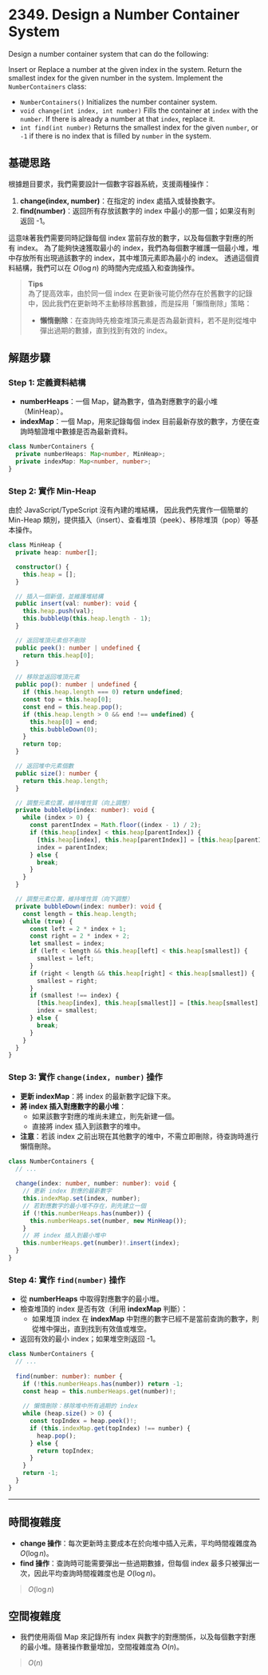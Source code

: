 # 2349. Design a Number Container System

Design a number container system that can do the following:

Insert or Replace a number at the given index in the system.
Return the smallest index for the given number in the system.
Implement the `NumberContainers` class:

- `NumberContainers()` Initializes the number container system.
- `void change(int index, int number)` Fills the container at `index` with the `number`. If there is already a number at that `index`, replace it.
- `int find(int number)` Returns the smallest index for the given `number`, or `-1` if there is no index that is filled by `number` in the system.

## 基礎思路

根據題目要求，我們需要設計一個數字容器系統，支援兩種操作：
1. **change(index, number)**：在指定的 index 處插入或替換數字。
2. **find(number)**：返回所有存放該數字的 index 中最小的那一個；如果沒有則返回 -1。

這意味著我們需要同時記錄每個 index 當前存放的數字，以及每個數字對應的所有 index。
為了能夠快速獲取最小的 index，我們為每個數字維護一個最小堆，堆中存放所有出現過該數字的 index，其中堆頂元素即為最小的 index。
透過這個資料結構，我們可以在 $O(\log n)$ 的時間內完成插入和查詢操作。

> **Tips**  
> 為了提高效率，由於同一個 index 在更新後可能仍然存在於舊數字的記錄中，因此我們在更新時不主動移除舊數據，而是採用「懶惰刪除」策略：
> - **懶惰刪除**：在查詢時先檢查堆頂元素是否為最新資料，若不是則從堆中彈出過期的數據，直到找到有效的 index。


## 解題步驟

### Step 1: 定義資料結構

- **numberHeaps**：一個 Map，鍵為數字，值為對應數字的最小堆（MinHeap）。
- **indexMap**：一個 Map，用來記錄每個 index 目前最新存放的數字，方便在查詢時驗證堆中數據是否為最新資料。

```typescript
class NumberContainers {
  private numberHeaps: Map<number, MinHeap>;
  private indexMap: Map<number, number>;
}
```

### Step 2: 實作 Min-Heap

由於 JavaScript/TypeScript 沒有內建的堆結構，
因此我們先實作一個簡單的 Min-Heap 類別，提供插入（insert）、查看堆頂（peek）、移除堆頂（pop）等基本操作。

```typescript
class MinHeap {
  private heap: number[];

  constructor() {
    this.heap = [];
  }

  // 插入一個新值，並維護堆結構
  public insert(val: number): void {
    this.heap.push(val);
    this.bubbleUp(this.heap.length - 1);
  }

  // 返回堆頂元素但不刪除
  public peek(): number | undefined {
    return this.heap[0];
  }

  // 移除並返回堆頂元素
  public pop(): number | undefined {
    if (this.heap.length === 0) return undefined;
    const top = this.heap[0];
    const end = this.heap.pop();
    if (this.heap.length > 0 && end !== undefined) {
      this.heap[0] = end;
      this.bubbleDown(0);
    }
    return top;
  }

  // 返回堆中元素個數
  public size(): number {
    return this.heap.length;
  }

  // 調整元素位置，維持堆性質（向上調整）
  private bubbleUp(index: number): void {
    while (index > 0) {
      const parentIndex = Math.floor((index - 1) / 2);
      if (this.heap[index] < this.heap[parentIndex]) {
        [this.heap[index], this.heap[parentIndex]] = [this.heap[parentIndex], this.heap[index]];
        index = parentIndex;
      } else {
        break;
      }
    }
  }

  // 調整元素位置，維持堆性質（向下調整）
  private bubbleDown(index: number): void {
    const length = this.heap.length;
    while (true) {
      const left = 2 * index + 1;
      const right = 2 * index + 2;
      let smallest = index;
      if (left < length && this.heap[left] < this.heap[smallest]) {
        smallest = left;
      }
      if (right < length && this.heap[right] < this.heap[smallest]) {
        smallest = right;
      }
      if (smallest !== index) {
        [this.heap[index], this.heap[smallest]] = [this.heap[smallest], this.heap[index]];
        index = smallest;
      } else {
        break;
      }
    }
  }
}
```

### Step 3: 實作 `change(index, number)` 操作

- **更新 indexMap**：將 index 的最新數字記錄下來。
- **將 index 插入對應數字的最小堆**：
    - 如果該數字對應的堆尚未建立，則先新建一個。
    - 直接將 index 插入到該數字的堆中。
- **注意**：若該 index 之前出現在其他數字的堆中，不需立即刪除，待查詢時進行懶惰刪除。

```typescript
class NumberContainers {
  // ...
  
  change(index: number, number: number): void {
    // 更新 index 對應的最新數字
    this.indexMap.set(index, number);
    // 若對應數字的最小堆不存在，則先建立一個
    if (!this.numberHeaps.has(number)) {
      this.numberHeaps.set(number, new MinHeap());
    }
    // 將 index 插入到最小堆中
    this.numberHeaps.get(number)!.insert(index);
  }
}
```

### Step 4: 實作 `find(number)` 操作

- 從 **numberHeaps** 中取得對應數字的最小堆。
- 檢查堆頂的 index 是否有效（利用 **indexMap** 判斷）：
    - 如果堆頂 index 在 **indexMap** 中對應的數字已經不是當前查詢的數字，則從堆中彈出，直到找到有效值或堆空。
- 返回有效的最小 index；如果堆空則返回 -1。

```typescript
class NumberContainers {
  // ...
  
  find(number: number): number {
    if (!this.numberHeaps.has(number)) return -1;
    const heap = this.numberHeaps.get(number)!;
    
    // 懶惰刪除：移除堆中所有過期的 index
    while (heap.size() > 0) {
      const topIndex = heap.peek()!;
      if (this.indexMap.get(topIndex) !== number) {
        heap.pop();
      } else {
        return topIndex;
      }
    }
    return -1;
  }
}
```

---

## 時間複雜度

- **change 操作**：每次更新時主要成本在於向堆中插入元素，平均時間複雜度為 $O(\log n)$。
- **find 操作**：查詢時可能需要彈出一些過期數據，但每個 index 最多只被彈出一次，因此平均查詢時間複雜度也是 $O(\log n)$。

> $O(\log n)$

## 空間複雜度

- 我們使用兩個 Map 來記錄所有 index 與數字的對應關係，以及每個數字對應的最小堆。隨著操作數量增加，空間複雜度為 $O(n)$。

> $O(n)$

